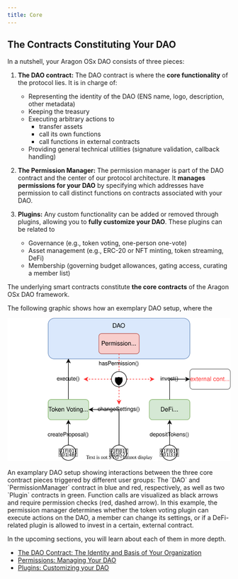 ```yaml
---
title: Core
---
```


## The Contracts Constituting Your DAO

In a nutshell, your Aragon OSx DAO consists of three pieces:

1. **The DAO contract:** The DAO contract is where the **core functionality** of the protocol lies. It is in charge of:

   - Representing the identity of the DAO (ENS name, logo, description, other metadata)
   - Keeping the treasury
   - Executing arbitrary actions to
     - transfer assets
     - call its own functions
     - call functions in external contracts
   - Providing general technical utilities (signature validation, callback handling)

2. **The Permission Manager:** The permission manager is part of the DAO contract and the center of our protocol architecture. It **manages permissions for your DAO** by specifying which addresses have permission to call distinct functions on contracts associated with your DAO.

3. **Plugins:** Any custom functionality can be added or removed through plugins, allowing you to **fully customize your DAO**. These plugins can be related to

   - Governance (e.g., token voting, one-person one-vote)
   - Asset management (e.g., ERC-20 or NFT minting, token streaming, DeFi)
   - Membership (governing budget allowances, gating access, curating a member list)

The underlying smart contracts constitute **the core contracts** of the Aragon OSx DAO framework.

The following graphic shows how an exemplary DAO setup, where the

<div class="center-column">

![Schematic depiction of the interaction between the DAO, the PermissionManager, and a Plugin contract.](dao-plugin.drawio.svg)

<p class="caption"> 
  An examplary DAO setup showing interactions between the three core contract pieces triggered by different user groups: The `DAO` and `PermissionManager` contract in blue and red, respectively, as well as two `Plugin` contracts in green. 
  Function calls are visualized as black arrows and require permission checks (red, dashed arrow). In this example, the permission manager determines whether the token voting plugin can execute actions on the DAO, a member can change its settings, or if a DeFi-related plugin is allowed to invest in a certain, external contract.
</p>

</div>

In the upcoming sections, you will learn about each of them in more depth.

- [The DAO Contract: The Identity and Basis of Your Organization](./01-dao/index.md)
- [Permissions: Managing Your DAO](./02-permissions/index.md)
- [Plugins: Customizing your DAO](./03-plugins/index.md)
